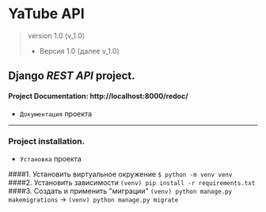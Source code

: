 # **YaTube API**
> version 1.0 (v_1.0)
> * Версия 1.0 (далее v_1.0)


## Django _REST API_ project.
#### Project **Documentation**: http://localhost:8000/redoc/
* `Документация` проекта
_______
### Project installation.
* `Установка` проекта

####1. Установить виртуальное окружение
`$ python -m venv venv`
####2. Установить зависимости
`(venv) pip install -r requirements.txt`
####3. Создать и применить "миграции"
`(venv) python manage.py makemigrations` -> `(venv) python manage.py migrate`
